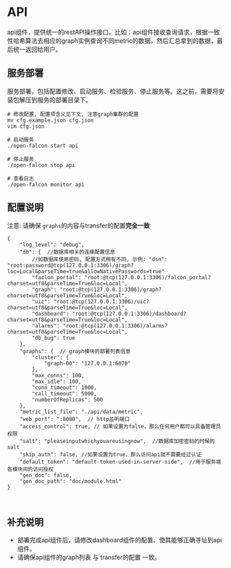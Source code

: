 <!-- toc -->

# API
api组件，提供统一的restAPI操作接口。比如：api组件接收查询请求，根据一致性哈希算法去相应的graph实例查询不同metric的数据，然后汇总拿到的数据，最后统一返回给用户。

## 服务部署
服务部署，包括配置修改、启动服务、检验服务、停止服务等。这之前，需要将安装包解压到服务的部署目录下。

```
# 修改配置, 配置项含义见下文, 注意graph集群的配置
mv cfg.example.json cfg.json
vim cfg.json

# 启动服务
./open-falcon start api

# 停止服务
./open-falcon stop api

# 查看日志
./open-falcon monitor api

```

## 配置说明

注意: 请确保 `graphs`的内容与transfer的配置**完全一致**

```
{
	"log_level": "debug",
	"db": {  //数据库相关的连接配置信息
	    //如数据库使用密码, 配置方式稍有不同, 示例: "dsn": "root:password@tcp(127.0.0.1:3306)/graph?loc=Local&parseTime=true&allowNativePasswords=true"
		"faclon_portal": "root:@tcp(127.0.0.1:3306)/falcon_portal?charset=utf8&parseTime=True&loc=Local",
		"graph": "root:@tcp(127.0.0.1:3306)/graph?charset=utf8&parseTime=True&loc=Local",
		"uic": "root:@tcp(127.0.0.1:3306)/uic?charset=utf8&parseTime=True&loc=Local",
		"dashboard": "root:@tcp(127.0.0.1:3306)/dashboard?charset=utf8&parseTime=True&loc=Local",
		"alarms": "root:@tcp(127.0.0.1:3306)/alarms?charset=utf8&parseTime=True&loc=Local",
		"db_bug": true
	},
	"graphs": {  // graph模块的部署列表信息
		"cluster": {
			"graph-00": "127.0.0.1:6070"
		},
		"max_conns": 100,
		"max_idle": 100,
		"conn_timeout": 1000,
		"call_timeout": 5000,
		"numberOfReplicas": 500
	},
	"metric_list_file": "./api/data/metric",
	"web_port": ":8080",  // http监听端口
	"access_control": true, // 如果设置为false，那么任何用户都可以具备管理员权限
	"salt": "pleaseinputwhichyouareusingnow",  //数据库加密密码的时候的salt
	"skip_auth": false, //如果设置为true，那么访问api就不需要经过认证
	"default_token": "default-token-used-in-server-side",  //用于服务端各模块间的访问授权
	"gen_doc": false,
	"gen_doc_path": "doc/module.html"
}



```

## 补充说明
- 部署完成api组件后，请修改dashboard组件的配置、使其能够正确寻址到api组件。
- 请确保api组件的graph列表 与 transfer的配置 一致。
